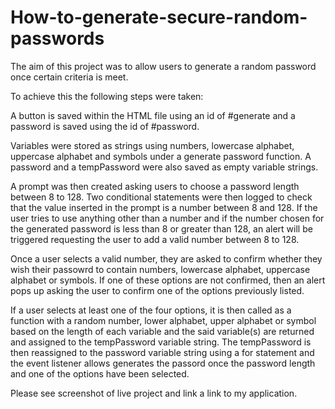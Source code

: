 # How-to-generate-secure-random-passwords

The aim of this project was to allow users to generate a random password once certain criteria is meet.

To achieve this the following steps were taken:

A button is saved within the HTML file using an id of #generate and a password is saved using the id of #password.

Variables were stored as strings using numbers, lowercase alphabet, uppercase alphabet and symbols under a generate password function. A password and a tempPassword were also saved as empty variable strings.

A prompt was then created asking users to choose a password length between 8 to 128. Two conditional statements were then logged to check that the value inserted in the prompt is a number between 8 and 128. If the user tries to use anything other than a number and if the number chosen for the generated password is less than 8 or greater than 128, an alert will be triggered requesting the user to add a valid number between 8 to 128. 

Once a user selects a valid number, they are asked to confirm whether they wish their passowrd to contain numbers, lowercase alphabet, uppercase alphabet or symbols. If one of these options are not confirmed, then an alert pops up asking the user to confirm one of the options previously listed.

If a user selects at least one of the four options, it is then called as a function with a random number, lower alphabet, upper alphabet or symbol based on the length of each variable and the said variable(s) are returned and assigned to the tempPassword variable string. The tempPassword is then reassigned to the password variable string using a for statement and the event listener allows generates the passord once the password length and one of the options have been selected.

Please see screenshot of live project and link a link to my application.